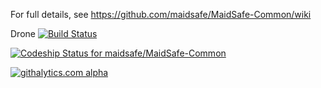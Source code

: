 For full details, see https://github.com/maidsafe/MaidSafe-Common/wiki

Drone
[![Build Status](https://drone.io/github.com/maidsafe/MaidSafe/status.png)](https://drone.io/github.com/maidsafe/MaidSafe/latest)


[ ![Codeship Status for maidsafe/MaidSafe-Common](https://www.codeship.io/projects/8400a9c0-0af1-0132-8424-0ad27a658358/status)](https://www.codeship.io/projects/31887)

[![githalytics.com alpha](https://cruel-carlota.pagodabox.com/5e75388569470b603bb1365bfeb06599 "githalytics.com")](http://githalytics.com/maidsafe/MaidSafe-Common)
